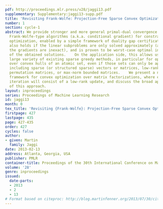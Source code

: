 ```yaml
---
pdf: http://proceedings.mlr.press/v28/jaggi13.pdf
supplementary: Supplementary:jaggi13-supp.pdf
title: 'Revisiting Frank-Wolfe: Projection-Free Sparse Convex Optimization'
number: 1
section: cycle-1
abstract: We provide stronger and more general primal-dual convergence results for
  Frank-Wolfe-type algorithms (a.k.a. conditional gradient) for constrained convex
  optimization, enabled by a simple framework of duality gap certificates. Our analysis
  also holds if the linear subproblems are only solved approximately (as well as if
  the gradients are inexact), and is proven to be worst-case optimal in the sparsity
  of the obtained solutions.    On the application side, this allows us to unify a
  large variety of existing sparse greedy methods, in particular for optimization
  over convex hulls of an atomic set, even if those sets can only be approximated,
  including sparse (or structured sparse) vectors or matrices, low-rank matrices,
  permutation matrices, or max-norm bounded matrices.    We present a new general
  framework for convex optimization over matrix factorizations, where every Frank-Wolfe
  iteration will consist of a low-rank update, and discuss the broad application areas
  of this approach.
layout: inproceedings
series: Proceedings of Machine Learning Research
id: jaggi13
month: 0
tex_title: 'Revisiting {Frank-Wolfe}: Projection-Free Sparse Convex Optimization'
firstpage: 427
lastpage: 435
page: 427-435
order: 427
cycles: false
author:
- given: Martin
  family: Jaggi
date: 2013-02-13
address: Atlanta, Georgia, USA
publisher: PMLR
container-title: Proceedings of the 30th International Conference on Machine Learning
volume: '28'
genre: inproceedings
issued:
  date-parts:
  - 2013
  - 2
  - 13
# Format based on citeproc: http://blog.martinfenner.org/2013/07/30/citeproc-yaml-for-bibliographies/
---
```

